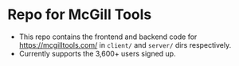 # Repo for McGill Tools

- This repo contains the frontend and backend code for https://mcgilltools.com/ in `client/` and `server/` dirs respectively.
- Currently supports the 3,600+ users signed up.
